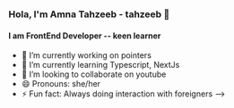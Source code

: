 ### Hola, I'm Amna Tahzeeb - tahzeeb 👋

#### I am FrontEnd Developer -- keen learner

- 🔭 I’m currently working on pointers
- 🌱 I’m currently learning Typescript, NextJs
- 👯 I’m looking to collaborate on youtube
- 😄 Pronouns: she/her
- ⚡ Fun fact: Always doing interaction with foreigners
-->

